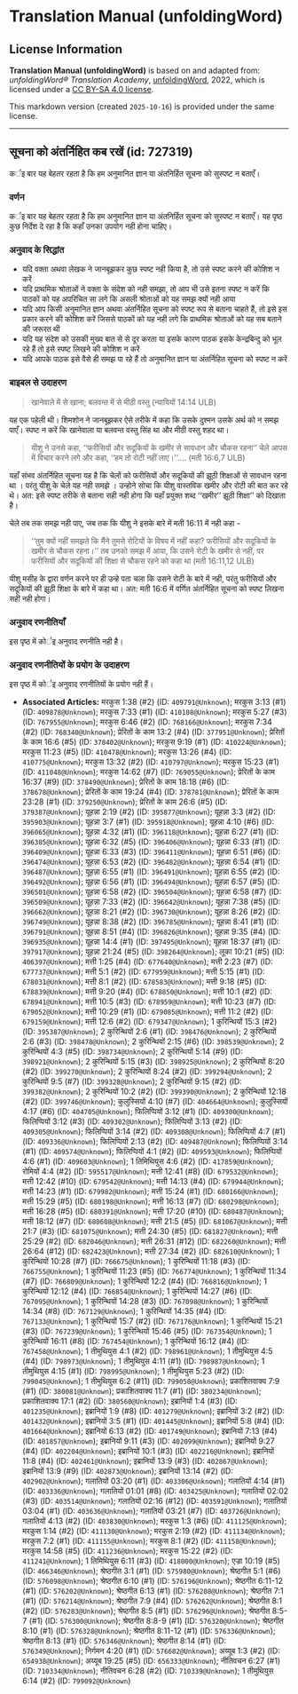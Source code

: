 # Translation Manual (unfoldingWord)

## License Information

**Translation Manual (unfoldingWord)** is based on and adapted from: _unfoldingWord® Translation Academy_, [unfoldingWord](https://unfoldingword.org/utw), 2022, which is licensed under a [CC BY-SA 4.0 license](https://creativecommons.org/licenses/by-sa/4.0/legalcode.en).

This markdown version (created `2025-10-16`) is provided under the same license.



--------------------------------

## सूचना को अंतर्निहित कब रखें (id: 727319)

कर्इ बार यह बेहतर रहता है कि हम अनुमानित ज्ञान या अंतनिर्हित सूचना को सुस्पष्ट न बताएँ।

### वर्णन

कर्इ बार यह बेहतर रहता है कि हम अनुमानित ज्ञान या अंतनिर्हित सूचना को सुस्पष्ट न बताएँ। यह पृष्ठ कुछ निर्देश दे रहा है कि कहाँ उनका उपयोग नही होना चाहिए।

### अनुवाद के सिद्धांत

* यदि वक्ता अथवा लेखक ने जानबूझकर कुछ स्पष्ट नही किया है, तो उसे स्पष्ट करने की कोशिश न करें
* यदि प्राथमिक श्रोताओं ने वक्ता के संदेश को नही समझा, तो आप भी उसे इतना स्पष्ट न करें कि पाठकों को यह अपरिचित सा लगे कि असली श्रोताओं को यह समझ क्यों नही आया
* यदि आप किसी अनुमानित ज्ञान अथवा अंतर्निहित सूचना को स्पष्ट रूप से बताना चाहते हैं, तो इसे इस प्रकार करने की कोशिश करें जिससे पाठकों को यह नही लगे कि प्राथमिक श्रोताओं को यह सब बताने की जरूरत थी
* यदि यह संदेश को उसकी मुख्य बात से से दूर करता या इसके कारण पाठक इसके केन्द्रबिन्दु को भूल रहे हैं तो इसे स्पष्ट लिखने की कोशिश न करें
* यदि आपके पाठक इसे वैसे ही समझ पा रहे हैं तो अनुमानित ज्ञान या अंतर्निहित सूचना को स्पष्ट न करें

### बाइबल से उदाहरण

> खानेवाले में से खाना; बलवन्त में से मीठी वस्तु (न्यायियों 14:14 ULB)

यह एक पहेली थी। शिमशोन ने जानबूझकर ऐसे तरीके में कहा कि उसके दुश्मन उसके अर्थ को न समझ पाएँ। स्पष्ट न करें कि खानेवाला या बलवन्त वस्तु सिंह था और मीठी वस्तु शहद था।

> यीशु ने उनसे कहा, ‘‘फरीसियों और सदूकियों के खमीर से सावधान और चौकस रहना’’ चेले आपस में विचार करने लगे और कहा, ‘‘हम तो रोटी नहीं लाए।’’.... (मती 16:6,7 ULB)

यहाँ संभव अंतर्निहित सूचना यह है कि चेलों को फरीसियों और सदूकियों की झूठी शिक्षाओं से सावधान रहना था । परंतु यीशु के चेले यह नही समझे । उन्होने सोचा कि यीशु वास्तविक खमीर और रोटी की बात कर रहे थे। अत: इसे स्पष्ट तरीके से बताना सही नही होगा कि यहाँ प्रयुक्त शब्द ‘‘खमीर’’ झूठी शिक्षा’’ को दिखाता है।

चेले तब तक समझ नही पाए, जब तक कि यीशु ने इसके बारे में मती 16:11 में नही कहा \-

> ‘‘तुम क्यों नहीं समझते कि मैंने तुमसे रोटियों के विषय में नहीं कहा? फरीसियों और सदूकियों के खमीर से चौकस रहना।’’ तब उनको समझ में आया, कि उसने रोटी के खमीर से नहीं, पर फरीसियों और सदूकियों की शिक्षा से चौकस रहने को कहा था (मती 16:11,12 ULB)

यीशु मसीह के द्वारा वर्णन करने पर ही उन्हे पता चला कि उसने रोटी के बारे में नही, परंतु फरीसियों और सदूकियों की झूठी शिक्षा के बारे में कहा था। अत: मती 16:6 में वर्णित अंतर्निहित सूचना को स्पष्ट लिखना सही नही होगा।

### अनुवाद रणनीतियाँ

इस पृष्ठ में कोर्इ अनुवाद रणनीति नही है।

### अनुवाद रणनीतियों के प्रयोग के उदाहरण

इस पृष्ठ में कोर्इ अनुवाद रणनीतियों के प्रयोग नही हैं।

* **Associated Articles:** मरकुस 1:38 (#2) (ID: `409791@Unknown`); मरकुस 3:13 (#1) (ID: `409878@Unknown`); मरकुस 7:33 (#1) (ID: `410108@Unknown`); मरकुस 5:27 (#3) (ID: `767955@Unknown`); मरकुस 6:46 (#2) (ID: `768166@Unknown`); मरकुस 7:34 (#2) (ID: `768340@Unknown`); प्रेरितों के काम 13:2 (#4) (ID: `377951@Unknown`); प्रेरितों के काम 16:6 (#5) (ID: `378402@Unknown`); मरकुस 9:19 (#1) (ID: `410224@Unknown`); मरकुस 11:23 (#5) (ID: `410478@Unknown`); मरकुस 13:26 (#4) (ID: `410775@Unknown`); मरकुस 13:32 (#2) (ID: `410797@Unknown`); मरकुस 15:23 (#1) (ID: `411048@Unknown`); मरकुस 14:62 (#7) (ID: `769055@Unknown`); प्रेरितों के काम 16:37 (#9) (ID: `378490@Unknown`); प्रेरितों के काम 18:18 (#6) (ID: `378678@Unknown`); प्रेरितों के काम 19:24 (#4) (ID: `378781@Unknown`); प्रेरितों के काम 23:28 (#1) (ID: `379250@Unknown`); प्रेरितों के काम 26:6 (#5) (ID: `379387@Unknown`); यूहन्ना 2:19 (#2) (ID: `395877@Unknown`); यूहन्ना 3:3 (#2) (ID: `395903@Unknown`); यूहन्ना 3:7 (#1) (ID: `395918@Unknown`); यूहन्ना 4:10 (#6) (ID: `396065@Unknown`); यूहन्ना 4:32 (#1) (ID: `396118@Unknown`); यूहन्ना 6:27 (#1) (ID: `396385@Unknown`); यूहन्ना 6:32 (#5) (ID: `396406@Unknown`); यूहन्ना 6:33 (#1) (ID: `396409@Unknown`); यूहन्ना 6:33 (#3) (ID: `396411@Unknown`); यूहन्ना 6:51 (#6) (ID: `396474@Unknown`); यूहन्ना 6:53 (#2) (ID: `396482@Unknown`); यूहन्ना 6:54 (#1) (ID: `396487@Unknown`); यूहन्ना 6:55 (#1) (ID: `396491@Unknown`); यूहन्ना 6:55 (#2) (ID: `396492@Unknown`); यूहन्ना 6:56 (#1) (ID: `396494@Unknown`); यूहन्ना 6:57 (#5) (ID: `396501@Unknown`); यूहन्ना 6:58 (#2) (ID: `396504@Unknown`); यूहन्ना 6:58 (#7) (ID: `396509@Unknown`); यूहन्ना 7:33 (#2) (ID: `396642@Unknown`); यूहन्ना 7:38 (#5) (ID: `396662@Unknown`); यूहन्ना 8:21 (#2) (ID: `396730@Unknown`); यूहन्ना 8:26 (#2) (ID: `396749@Unknown`); यूहन्ना 8:38 (#2) (ID: `396785@Unknown`); यूहन्ना 8:41 (#1) (ID: `396791@Unknown`); यूहन्ना 8:51 (#4) (ID: `396826@Unknown`); यूहन्ना 9:35 (#4) (ID: `396935@Unknown`); यूहन्ना 14:4 (#1) (ID: `397495@Unknown`); यूहन्ना 18:37 (#1) (ID: `397917@Unknown`); यूहन्ना 21:24 (#5) (ID: `398264@Unknown`); लूका 10:21 (#5) (ID: `406397@Unknown`); मत्ती 1:25 (#4) (ID: `677640@Unknown`); मत्ती 2:23 (#7) (ID: `677737@Unknown`); मत्ती 5:1 (#2) (ID: `677959@Unknown`); मत्ती 5:15 (#1) (ID: `678031@Unknown`); मत्ती 8:1 (#2) (ID: `678583@Unknown`); मत्ती 9:18 (#5) (ID: `678839@Unknown`); मत्ती 9:20 (#4) (ID: `678850@Unknown`); मत्ती 10:1 (#2) (ID: `678941@Unknown`); मत्ती 10:5 (#3) (ID: `678959@Unknown`); मत्ती 10:23 (#7) (ID: `679052@Unknown`); मत्ती 10:29 (#1) (ID: `679085@Unknown`); मत्ती 11:2 (#2) (ID: `679159@Unknown`); मत्ती 12:6 (#2) (ID: `679347@Unknown`); 1 कुरिन्थियों 15:3 (#2) (ID: `395387@Unknown`); 2 कुरिन्थियों 2:6 (#1) (ID: `398476@Unknown`); 2 कुरिन्थियों 2:6 (#3) (ID: `398478@Unknown`); 2 कुरिन्थियों 2:15 (#6) (ID: `398539@Unknown`); 2 कुरिन्थियों 4:3 (#5) (ID: `398734@Unknown`); 2 कुरिन्थियों 5:14 (#9) (ID: `398921@Unknown`); 2 कुरिन्थियों 5:15 (#3) (ID: `398925@Unknown`); 2 कुरिन्थियों 8:20 (#2) (ID: `399270@Unknown`); 2 कुरिन्थियों 8:24 (#2) (ID: `399294@Unknown`); 2 कुरिन्थियों 9:5 (#7) (ID: `399328@Unknown`); 2 कुरिन्थियों 9:15 (#2) (ID: `399382@Unknown`); 2 कुरिन्थियों 10:2 (#2) (ID: `399390@Unknown`); 2 कुरिन्थियों 12:18 (#2) (ID: `399746@Unknown`); कुलुस्सियों 4:10 (#7) (ID: `404664@Unknown`); कुलुस्सियों 4:17 (#6) (ID: `404705@Unknown`); फिलिप्पियों 3:12 (#1) (ID: `409300@Unknown`); फिलिप्पियों 3:12 (#3) (ID: `409302@Unknown`); फिलिप्पियों 3:13 (#2) (ID: `409305@Unknown`); फिलिप्पियों 3:14 (#2) (ID: `409308@Unknown`); फिलिप्पियों 4:7 (#1) (ID: `409336@Unknown`); फिलिप्पियों 2:13 (#2) (ID: `409487@Unknown`); फिलिप्पियों 3:14 (#1) (ID: `409574@Unknown`); फिलिप्पियों 4:1 (#2) (ID: `409593@Unknown`); फिलिप्पियों 4:6 (#1) (ID: `409603@Unknown`); 1 तिमिथियुस 4:6 (#2) (ID: `417859@Unknown`); रोमियों 4:4 (#2) (ID: `595517@Unknown`); मत्ती  12:41 (#8) (ID: `679532@Unknown`); मत्ती 12:42 (#10) (ID: `679542@Unknown`); मत्ती 14:13 (#4) (ID: `679944@Unknown`); मत्ती 14:23 (#1) (ID: `679982@Unknown`); मत्ती 15:24 (#1) (ID: `680166@Unknown`); मत्ती 15:29 (#5) (ID: `680198@Unknown`); मत्ती 16:13 (#7) (ID: `680298@Unknown`); मत्ती 16:28 (#5) (ID: `680391@Unknown`); मत्ती 17:20 (#10) (ID: `680487@Unknown`); मत्ती 18:12 (#7) (ID: `680608@Unknown`); मत्ती 21:5 (#5) (ID: `681067@Unknown`); मत्ती 21:7 (#3) (ID: `681075@Unknown`); मत्ती 24:30 (#5) (ID: `681827@Unknown`); मत्ती 25:29 (#2) (ID: `682046@Unknown`); मत्ती 26:31 (#12) (ID: `682260@Unknown`); मत्ती 26:64 (#12) (ID: `682423@Unknown`); मत्ती 27:34 (#2) (ID: `682610@Unknown`); 1 कुरिन्थियों 10:28 (#7) (ID: `766675@Unknown`); 1 कुरिन्थियों 11:18 (#3) (ID: `766755@Unknown`); 1 कुरिन्थियों 11:23 (#5) (ID: `766774@Unknown`); 1 कुरिन्थियों 11:34 (#7) (ID: `766809@Unknown`); 1 कुरिन्थियों 12:2 (#4) (ID: `766816@Unknown`); 1 कुरिन्थियों 12:12 (#4) (ID: `766854@Unknown`); 1 कुरिन्थियों 14:27 (#6) (ID: `767095@Unknown`); 1 कुरिन्थियों 14:28 (#3) (ID: `767098@Unknown`); 1 कुरिन्थियों 14:34 (#8) (ID: `767129@Unknown`); 1 कुरिन्थियों 14:35 (#4) (ID: `767133@Unknown`); 1 कुरिन्थियों 15:7 (#2) (ID: `767176@Unknown`); 1 कुरिन्थियों 15:21 (#3) (ID: `767239@Unknown`); 1 कुरिन्थियों 15:46 (#5) (ID: `767354@Unknown`); 1 कुरिन्थियों 16:11 (#8) (ID: `767454@Unknown`); 1 कुरिन्थियों 16:12 (#4) (ID: `767458@Unknown`); 1 तीमुथियुस 4:1 (#2) (ID: `798961@Unknown`); 1 तीमुथियुस 4:5 (#4) (ID: `798973@Unknown`); 1 तीमुथियुस 4:11 (#1) (ID: `798987@Unknown`); 1 तीमुथियुस 4:15 (#1) (ID: `798995@Unknown`); 1 तीमुथियुस 5:23 (#2) (ID: `799045@Unknown`); 1 तीमुथियुस 6:2 (#11) (ID: `799058@Unknown`); प्रकाशितवाक्य 7:9 (#1) (ID: `380081@Unknown`); प्रकाशितवाक्य 11:7 (#1) (ID: `380234@Unknown`); प्रकाशितवाक्य 17:1 (#2) (ID: `380560@Unknown`); इब्रानियों 1:4 (#3) (ID: `401235@Unknown`); इब्रानियों 1:9 (#8) (ID: `401279@Unknown`); इब्रानियों 3:2 (#2) (ID: `401432@Unknown`); इब्रानियों 3:5 (#1) (ID: `401445@Unknown`); इब्रानियों 5:8 (#4) (ID: `401664@Unknown`); इब्रानियों 6:13 (#2) (ID: `401749@Unknown`); इब्रानियों 7:13 (#4) (ID: `401857@Unknown`); इब्रानियों 9:11 (#3) (ID: `402099@Unknown`); इब्रानियों 9:27 (#4) (ID: `402204@Unknown`); इब्रानियों 10:1 (#3) (ID: `402216@Unknown`); इब्रानियों 11:8 (#4) (ID: `402461@Unknown`); इब्रानियों 13:9 (#3) (ID: `402867@Unknown`); इब्रानियों 13:9 (#9) (ID: `402873@Unknown`); इब्रानियों 13:14 (#2) (ID: `402902@Unknown`); गलातियों 03:20 (#1) (ID: `403306@Unknown`); गलातियों 4:14 (#1) (ID: `403336@Unknown`); गलातियों 01:01 (#8) (ID: `403425@Unknown`); गलातियों 02:02 (#3) (ID: `403514@Unknown`); गलातियों 02:16 (#12) (ID: `403591@Unknown`); गलातियों 03:04 (#1) (ID: `403636@Unknown`); गलातियों 03:21 (#7) (ID: `403726@Unknown`); गलातियों 4:13 (#2) (ID: `403830@Unknown`); मरकुस 1:3 (#6) (ID: `411125@Unknown`); मरकुस 1:14 (#2) (ID: `411130@Unknown`); मरकुस 2:19 (#2) (ID: `411134@Unknown`); मरकुस 7:2 (#1) (ID: `411155@Unknown`); मरकुस 8:1 (#2) (ID: `411158@Unknown`); मरकुस 14:58 (#5) (ID: `411236@Unknown`); मरकुस 15:22 (#2) (ID: `411241@Unknown`); 1 तिमिथियुस 6:11 (#3) (ID: `418000@Unknown`); एज्रा 10:19 (#5) (ID: `466346@Unknown`); श्रेष्ठगीत 3:1 (#1) (ID: `575980@Unknown`); श्रेष्ठगीत 5:1 (#6) (ID: `576098@Unknown`); श्रेष्ठगीत 6:10 (#1) (ID: `576196@Unknown`); श्रेष्ठगीत 6:11-12 (#1) (ID: `576202@Unknown`); श्रेष्ठगीत 6:13 (#1) (ID: `576208@Unknown`); श्रेष्ठगीत 7:1 (#1) (ID: `576214@Unknown`); श्रेष्ठगीत 7:9 (#4) (ID: `576262@Unknown`); श्रेष्ठगीत 8:1 (#2) (ID: `576283@Unknown`); श्रेष्ठगीत 8:5 (#1) (ID: `576296@Unknown`); श्रेष्ठगीत 8:5-7 (#1) (ID: `576300@Unknown`); श्रेष्ठगीत 8:8-9 (#1) (ID: `576320@Unknown`); श्रेष्ठगीत 8:10 (#1) (ID: `576328@Unknown`); श्रेष्ठगीत 8:11-12 (#1) (ID: `576336@Unknown`); श्रेष्ठगीत 8:13 (#1) (ID: `576346@Unknown`); श्रेष्ठगीत 8:14 (#1) (ID: `576349@Unknown`); निर्गमन 4:20 (#1) (ID: `576682@Unknown`); अय्यूब 1:3 (#2) (ID: `654938@Unknown`); अय्यूब 19:25 (#5) (ID: `656333@Unknown`); नीतिवचन 6:27 (#1) (ID: `710334@Unknown`); नीतिवचन 6:28 (#2) (ID: `710339@Unknown`); 1 तीमुथियुस 6:14 (#2) (ID: `799092@Unknown`)

